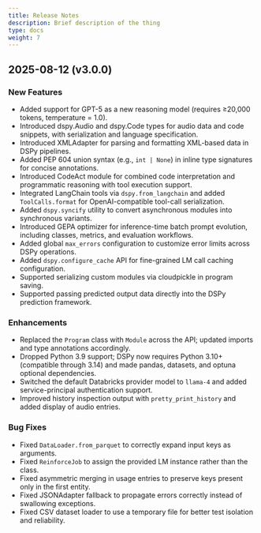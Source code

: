 ```yaml
---
title: Release Notes
description: Brief description of the thing
type: docs
weight: 7
---
```


## 2025-08-12 (v3.0.0)

### New Features
- Added support for GPT-5 as a new reasoning model (requires ≥20,000 tokens, temperature = 1.0).
- Introduced dspy.Audio and dspy.Code types for audio data and code snippets, with serialization and language specification.
- Introduced XMLAdapter for parsing and formatting XML-based data in DSPy pipelines.
- Added PEP 604 union syntax (e.g., `int | None`) in inline type signatures for concise annotations.
- Introduced CodeAct module for combined code interpretation and programmatic reasoning with tool execution support.
- Integrated LangChain tools via `dspy.from_langchain` and added `ToolCalls.format` for OpenAI-compatible tool-call serialization.
- Added `dspy.syncify` utility to convert asynchronous modules into synchronous variants.
- Introduced GEPA optimizer for inference-time batch prompt evolution, including classes, metrics, and evaluation workflows.
- Added global `max_errors` configuration to customize error limits across DSPy operations.
- Added `dspy.configure_cache` API for fine-grained LM call caching configuration.
- Supported serializing custom modules via cloudpickle in program saving.
- Supported passing predicted output data directly into the DSPy prediction framework.

### Enhancements
- Replaced the `Program` class with `Module` across the API; updated imports and type annotations accordingly.
- Dropped Python 3.9 support; DSPy now requires Python 3.10+ (compatible through 3.14) and made pandas, datasets, and optuna optional dependencies.
- Switched the default Databricks provider model to `llama-4` and added service-principal authentication support.
- Improved history inspection output with `pretty_print_history` and added display of audio entries.

### Bug Fixes
- Fixed `DataLoader.from_parquet` to correctly expand input keys as arguments.
- Fixed `ReinforceJob` to assign the provided LM instance rather than the class.
- Fixed asymmetric merging in usage entries to preserve keys present only in the first entity.
- Fixed JSONAdapter fallback to propagate errors correctly instead of swallowing exceptions.
- Fixed CSV dataset loader to use a temporary file for better test isolation and reliability.
